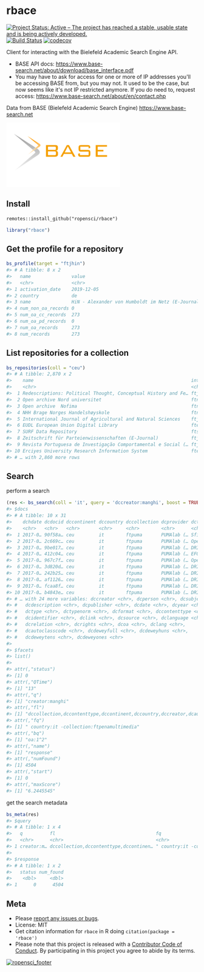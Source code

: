 rbace
=====



[![Project Status: Active – The project has reached a stable, usable state and is being actively developed.](https://www.repostatus.org/badges/latest/active.svg)](https://www.repostatus.org/#active)
[![Build Status](https://travis-ci.org/ropensci/rbace.svg?branch=master)](https://travis-ci.org/ropensci/rbace)
[![codecov](https://codecov.io/gh/ropensci/rbace/branch/master/graph/badge.svg)](https://codecov.io/gh/ropensci/rbace)


Client for interacting with the Bielefeld Academic Search Engine API.

* BASE API docs: https://www.base-search.net/about/download/base_interface.pdf
* You may have to ask for access for one or more of IP addresses you'll be accessing BASE from, but you may not. It used to be the case, but now seems like it's not IP restricted anymore. If you do need to, request access: https://www.base-search.net/about/en/contact.php

Data from BASE (Bielefeld Academic Search Engine) https://www.base-search.net

[<img src="man/figures/BASE_search_engine_logo.svg.png" width="300">](https://www.base-search.net)

## Install

```{r eval=FALSE}
remotes::install_github("ropensci/rbace")
```


```r
library("rbace")
```

## Get the profile for a repository



```r
bs_profile(target = "ftjhin")
#> # A tibble: 8 x 2
#>   name               value                                           
#>   <chr>              <chr>                                           
#> 1 activation_date    2019-12-05                                      
#> 2 country            de                                              
#> 3 name               HiN - Alexander von Humboldt im Netz (E-Journal)
#> 4 num_non_oa_records 0                                               
#> 5 num_oa_cc_records  273                                             
#> 6 num_oa_pd_records  0                                               
#> 7 num_oa_records     273                                             
#> 8 num_records        273
```

## List repositories for a collection



```r
bs_repositories(coll = "ceu")
#> # A tibble: 2,870 x 2
#>    name                                                          internal_name  
#>    <chr>                                                         <chr>          
#>  1 Redescriptions: Political Thought, Conceptual History and Fe… ftjredescripti…
#>  2 Open archive Nord universitet                                 ftnorduniv     
#>  3 Open archive  Nofima                                          ftnofima       
#>  4 NHH Brage Norges Handelshøyskole                              ftnorgehandels…
#>  5 International Journal of Agricultural and Natural Sciences    ftjijans       
#>  6 EUDL European Union Digital Library                           fteudl         
#>  7 SURF Data Repository                                          ftsurfsara     
#>  8 Zeitschrift für Parteienwissenschaften (E-Journal)            ftjmip         
#>  9 Revista Portuguesa de Investigação Comportamental e Social (… ftjrpics       
#> 10 Erciyes University Research Information System                fterciyesuniv  
#> # … with 2,860 more rows
```

## Search

perform a search


```r
(res <- bs_search(coll = 'it', query = 'dccreator:manghi', boost = TRUE))
#> $docs
#> # A tibble: 10 x 31
#>    dchdate dcdocid dccontinent dccountry dccollection dcprovider dctitle
#>    <chr>   <chr>   <chr>       <chr>     <chr>        <chr>      <chr>  
#>  1 2017-0… 90f58a… ceu         it        ftpuma       PUMAlab (… Sfide …
#>  2 2017-0… 2c669c… ceu         it        ftpuma       PUMAlab (… OpenAI…
#>  3 2017-0… 9be017… ceu         it        ftpuma       PUMAlab (… DRIVER…
#>  4 2017-0… 412c04… ceu         it        ftpuma       PUMAlab (… EFG191…
#>  5 2017-0… 967c7f… ceu         it        ftpuma       PUMAlab (… OpenAI…
#>  6 2017-0… 3d820d… ceu         it        ftpuma       PUMAlab (… DRIVER…
#>  7 2017-0… 242b25… ceu         it        ftpuma       PUMAlab (… DRIVER…
#>  8 2017-0… af1126… ceu         it        ftpuma       PUMAlab (… DRIVER…
#>  9 2017-0… fcaa8f… ceu         it        ftpuma       PUMAlab (… DRIVER…
#> 10 2017-0… b4843e… ceu         it        ftpuma       PUMAlab (… DRIVER…
#> # … with 24 more variables: dccreator <chr>, dcperson <chr>, dcsubject <chr>,
#> #   dcdescription <chr>, dcpublisher <chr>, dcdate <chr>, dcyear <chr>,
#> #   dctype <chr>, dctypenorm <chr>, dcformat <chr>, dccontenttype <chr>,
#> #   dcidentifier <chr>, dclink <chr>, dcsource <chr>, dclanguage <chr>,
#> #   dcrelation <chr>, dcrights <chr>, dcoa <chr>, dclang <chr>,
#> #   dcautoclasscode <chr>, dcdeweyfull <chr>, dcdeweyhuns <chr>,
#> #   dcdeweytens <chr>, dcdeweyones <chr>
#> 
#> $facets
#> list()
#> 
#> attr(,"status")
#> [1] 0
#> attr(,"QTime")
#> [1] "13"
#> attr(,"q")
#> [1] "creator:manghi"
#> attr(,"fl")
#> [1] "dccollection,dccontenttype,dccontinent,dccountry,dccreator,dcauthorid,dcdate,dcdescription,dcdocid,dcdoi,dcformat,dcidentifier,dclang,dclanguage,dclink,dcperson,dcpublisher,dcrights,dcsource,dcsubject,dctitle,dcyear,dctype,dcclasscode,dctypenorm,dcdeweyfull,dcdeweyhuns,dcdeweytens,dcdeweyones,dcautoclasscode,dcrelation,dccontributor,dccoverage,dchdate,dcoa,dcrightsnorm"
#> attr(,"fq")
#> [1] " country:it -collection:ftpenamultimedia"
#> attr(,"bq")
#> [1] "oa:1^2"
#> attr(,"name")
#> [1] "response"
#> attr(,"numFound")
#> [1] 4504
#> attr(,"start")
#> [1] 0
#> attr(,"maxScore")
#> [1] "6.2445545"
```

get the search metadata


```r
bs_meta(res)
#> $query
#> # A tibble: 1 x 4
#>   q          fl                                     fq                     start
#>   <chr>      <chr>                                  <chr>                  <dbl>
#> 1 creator:m… dccollection,dccontenttype,dccontinen… " country:it -collect…     0
#> 
#> $response
#> # A tibble: 1 x 2
#>   status num_found
#>    <dbl>     <dbl>
#> 1      0      4504
```


## Meta

* Please [report any issues or bugs](https://github.com/ropensci/rbace/issues).
* License: MIT
* Get citation information for `rbace` in R doing `citation(package = 'rbace')`
* Please note that this project is released with a [Contributor Code of Conduct][coc].
By participating in this project you agree to abide by its terms.

[![ropensci_footer](https://ropensci.org/public_images/github_footer.png)](https://ropensci.org)

[coc]: https://github.com/ropensci/rbace/blob/master/CODE_OF_CONDUCT.md
